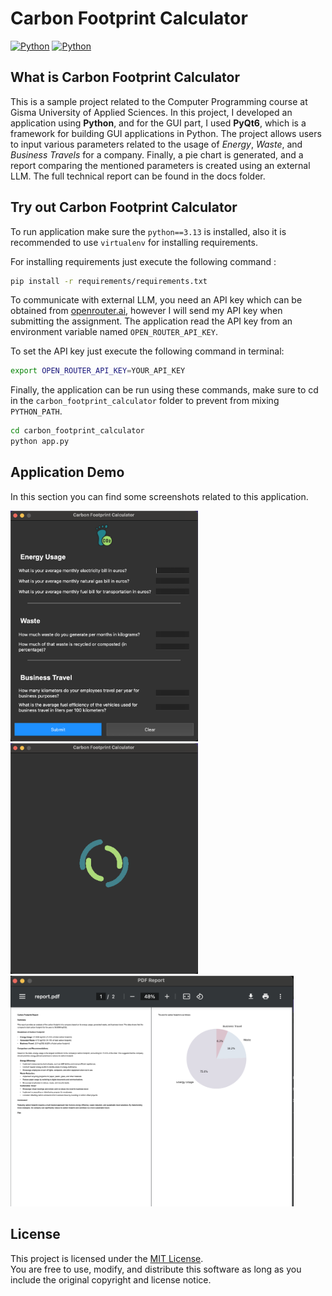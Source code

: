 # **Carbon Footprint Calculator**

[![Python](https://img.shields.io/badge/python-3.13-green)](https://www.python.org/downloads/release/python-3130/)
[![Python](https://img.shields.io/badge/PyQt6-6.7.1-blue)](https://pypi.org/project/PyQt6/)

## What is Carbon Footprint Calculator

This is a sample project related to the Computer Programming course at Gisma University of Applied Sciences.
In this project, I developed an application using <b>Python</b>, and for the GUI part, I used <b>PyQt6</b>, which
is a framework for building GUI applications in Python. The project allows users to input various parameters
related to the usage of <i>Energy</i>, <i>Waste</i>, and <i>Business Travels</i> for a company. Finally, a pie chart
is generated, and a report comparing the mentioned parameters is created using an external LLM.
The full technical report can be found in the docs folder.

## Try out Carbon Footprint Calculator

To run application make sure the `python==3.13` is installed, also it is recommended to use `virtualenv` for installing
requirements.

For installing requirements just execute the following command :

```bash
pip install -r requirements/requirements.txt
```

To communicate with external LLM, you need an API key which can be obtained from
<a href="https://openrouter.ai/settings/keys">openrouter.ai</a>, however I will send my API key when submitting the
assignment.
The application read the API key from an environment variable named `OPEN_ROUTER_API_KEY`.

To set the API key just execute the following command in terminal:

```bash
export OPEN_ROUTER_API_KEY=YOUR_API_KEY
```

Finally, the application can be run using these commands, make sure to cd in the `carbon_footprint_calculator` folder to 
prevent from mixing `PYTHON_PATH`.
```bash
cd carbon_footprint_calculator
python app.py
```

## Application Demo
In this section you can find some screenshots related to this application.

<img src="docs/MainWindow.png" alt="Example" width="300">
<img src="docs/Loading.png" alt="Example" width="300">
<img src="docs/Report.png" alt="Example" width="453">

## License

This project is licensed under the [MIT License](LICENSE).  
You are free to use, modify, and distribute this software as long as you include the original copyright and license notice.
